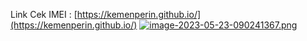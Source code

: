 Link Cek IMEI : [https://kemenperin.github.io/](https://kemenperin.github.io/)
[![image-2023-05-23-090241367.png](https://i.postimg.cc/Ss67H2pR/image-2023-05-23-090241367.png)](https://postimg.cc/LYs11s5F)
